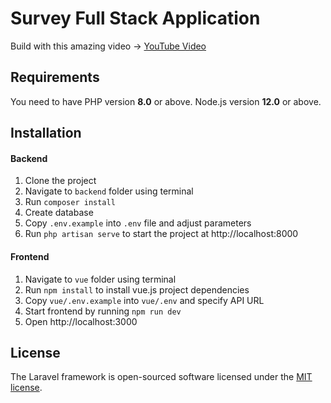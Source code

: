 # Survey Full Stack Application

Build with this amazing video -> [YouTube Video](https://youtu.be/WLQDpY7lOLg)


## Requirements
You need to have PHP version **8.0** or above. Node.js version **12.0** or above.



## Installation

#### Backend
1. Clone the project
2.  Navigate to `backend` folder using terminal
3. Run `composer install`
4. Create database
5. Copy `.env.example` into `.env` file and adjust parameters
6. Run `php artisan serve` to start the project at http://localhost:8000

#### Frontend
1. Navigate to `vue` folder using terminal
2. Run `npm install` to install vue.js project dependencies
3. Copy `vue/.env.example` into `vue/.env` and specify API URL
4. Start frontend by running `npm run dev`
5. Open http://localhost:3000


## License

The Laravel framework is open-sourced software licensed under the [MIT license](https://opensource.org/licenses/MIT).
